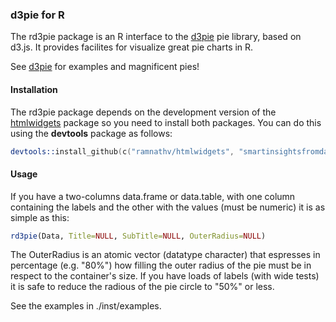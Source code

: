 ### d3pie for R

The rd3pie package is an R interface to the [d3pie](http://d3pie.org) pie library, based on d3.js. It provides facilites for visualize great pie charts in R. 

See [d3pie](http://d3pie.org) for examples and magnificent pies!


#### Installation

The rd3pie package depends on the development version of the [htmlwidgets](https://github.com/ramnathv/htmlwidgets) package so you need to install both packages. You can do this using the **devtools** package as follows:

```S
devtools::install_github(c("ramnathv/htmlwidgets", "smartinsightsfromdata/rd3pie"))
```

#### Usage

If you have a two-columns data.frame or data.table, with one column containing the labels and the other with the values (must be numeric) it is as simple as this:

```R
rd3pie(Data, Title=NULL, SubTitle=NULL, OuterRadius=NULL)
```

The OuterRadius is an atomic vector  (datatype character) that espresses in percentage (e.g. "80%") how filling the outer radius of the pie must be in respect to the container's size.  If you have loads of labels (with wide tests) it is safe to reduce the radious of the pie circle to "50%" or less.


See the examples in ./inst/examples.
